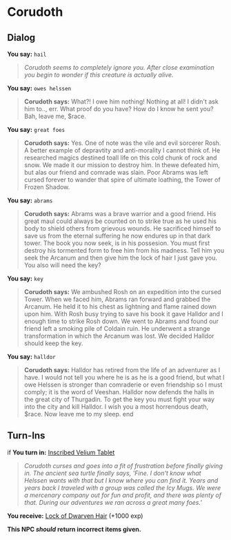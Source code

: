 # Corudoth
## Dialog

**You say:** `hail`



>*Corudoth seems to completely ignore you. After close examination you begin to wonder if this creature is actually alive.*

**You say:** `owes helssen`



>**Corudoth says:** What?! I owe him nothing! Nothing at all! I didn't ask him to.., err. What proof do you have? How do I know he sent you? Bah, leave me, $race.

**You say:** `great foes`



>**Corudoth says:** Yes. One of note was the vile and evil sorcerer Rosh. A better example of depravtity and anti-morality I cannot think of. He researched magics destined toall life on this cold chunk of rock and snow. We made it our mission to destroy him. In thewe defeated him, but alas our friend and comrade was slain. Poor Abrams was left cursed forever to wander that spire of ultimate loathing, the Tower of Frozen Shadow.

**You say:** `abrams`



>**Corudoth says:** Abrams was a brave warrior and a good friend. His great maul could always be counted on to strike true as he used his body to shield others from grievous wounds. He sacrificed himself to save us from the eternal suffering he now endures up in that dark tower. The book you now seek, is in his possesion. You must first destroy his tormented form to free him from his madness. Tell him you seek the Arcanum and then give him the lock of hair I just gave you. You also will need the key?

**You say:** `key`



>**Corudoth says:** We ambushed Rosh on an expedition into the cursed Tower.  When we faced him, Abrams ran forward and grabbed the Arcanum. He held it to his chest as lightning and flame rained down upon him. With Rosh busy trying to save his book it gave Halldor and I enough time to strike Rosh down. We went to Abrams and found our friend left a smoking pile of Coldain ruin. He underwent a strange transformation in which the Arcanum was lost. We decided Halldor should keep the key.

**You say:** `halldor`



>**Corudoth says:** Halldor has retired from the life of an adventurer as I have. I would not tell you where he is as he is a good friend, but what I owe Helssen is stronger than comraderie or even friendship so I must comply; it is the word of Veeshan. Halldor now defends the halls in the great city of Thurgadin. To get the key you must fight your way into the city and kill Halldor. I wish you a most horrendous death, $race. Now leave me to my sleep.
end

## Turn-Ins





if **You turn in:** [Inscribed Velium Tablet](/item/1710)


>*Corudoth curses and goes into a fit of frustration before finally giving in. The ancient sea turtle finally says, 'Fine. I don't know what Helssen wants with that but I know where you can find it. Years and years back I traveled with a group was called the Icy Mugs. We were a mercenary company out for fun and profit, and there was plenty of that. During our adventures we ran across a great many foes.'*


 **You receive:**  [Lock of Dwarven Hair](/item/1711) (+1000 exp)

**This NPC *should* return incorrect items given.**

